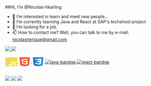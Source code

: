 ##Hi, I’m @Nicolas-hkarling

- 👀 I’m interested in learn and meet new people...
- 🌱 I’m currently learning Java and React at SAP's techshool project
- 💞️ I’m looking for a job.
- 📫 How to contact me? Well, you can talk to me by e-mail: nicolasherique@gmail.com

<div>
  <a href="https://github.com/Nicolas-hkarling">
  <img height="150em"  src="https://github-readme-stats.vercel.app/api?username=Nicolas-hkarling&show_icons=true&theme=dark&include_all_commits=true&count_private=true"/>
  <img height="150em"  src="https://github-readme-stats.vercel.app/api/top-langs/?username=Nicolas-hkarling&layout=compact&langs_count=7&theme=dark"/>
</div>
<div style="display: inline_block"><br>
  <img align="center" alt="Js-bandge" height="30" width="40" src="https://raw.githubusercontent.com/devicons/devicon/master/icons/javascript/javascript-plain.svg">
  <img align="center" alt="HTML-bandge" height="30" width="40" src="https://raw.githubusercontent.com/devicons/devicon/master/icons/html5/html5-original.svg">
  <img align="center" alt="CSS-bandge" height="30" width="40" src="https://raw.githubusercontent.com/devicons/devicon/master/icons/css3/css3-original.svg">
  <img align="center" alt="java-bandge" height="30" width="100" src="https://img.shields.io/badge/Java-ED8B00?style=for-the-badge&logo=java&logoColor=white">
   <img align="center" alt="react-bandge" height="30" width="100" src="https://img.shields.io/badge/React-20232A?style=for-the-badge&logo=react&logoColor=61DAFB">
</div>
<br>
<div> 

 <a href="#" target="_blank"><img src="https://img.shields.io/badge/Discord-7289DA?style=for-the-badge&logo=discord&logoColor=white" target="_blank"></a> 
  <a href = "mailto:nicolasherique8@gmail.com"><img src="https://img.shields.io/badge/-Gmail-%23333?style=for-the-badge&logo=gmail&logoColor=white" target="_blank"></a>
  <a href="https://www.linkedin.com/in/nicolas-karling-53246620a//" target="_blank"><img src="https://img.shields.io/badge/-LinkedIn-%230077B5?style=for-the-badge&logo=linkedin&logoColor=white" target="_blank"></a> 
</div>
